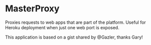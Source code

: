 # MasterProxy

Proxies requests to web apps that are part of the platform. Useful for Heroku deployment when just one web port is exposed.

This application is based on a gist shared by @Gazler, thanks Gary!
